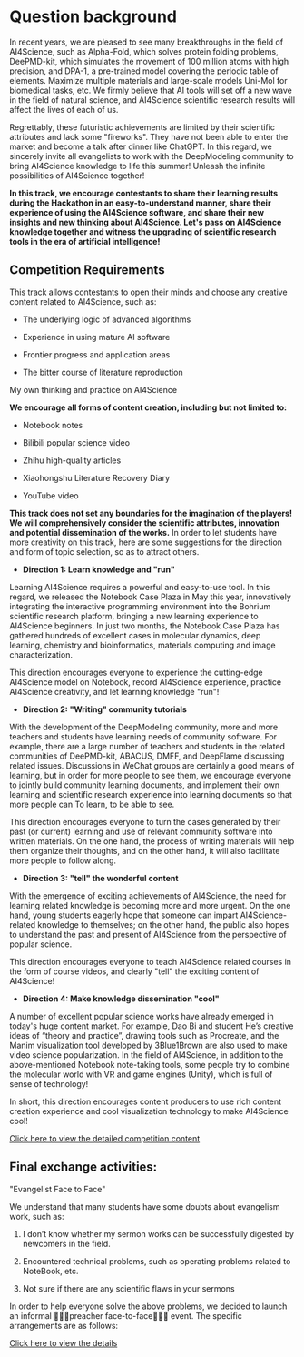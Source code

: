


# Question background

In recent years, we are pleased to see many breakthroughs in the field of AI4Science, such as Alpha-Fold, which solves protein folding problems, DeePMD-kit, which simulates the movement of 100 million atoms with high precision, and DPA-1, a pre-trained model covering the periodic table of elements. Maximize multiple materials and large-scale models Uni-Mol for biomedical tasks, etc. We firmly believe that AI tools will set off a new wave in the field of natural science, and AI4Science scientific research results will affect the lives of each of us. 

Regrettably, these futuristic achievements are limited by their scientific attributes and lack some "fireworks". They have not been able to enter the market and become a talk after dinner like ChatGPT. In this regard, we sincerely invite all evangelists to work with the DeepModeling community to bring AI4Science knowledge to life this summer! Unleash the infinite possibilities of AI4Science together!

**In this track, we encourage contestants to share their learning results during the Hackathon in an easy-to-understand manner, share their experience of using the AI4Science software, and share their new insights and new thinking about AI4Science. Let's pass on AI4Science knowledge together and witness the upgrading of scientific research tools in the era of artificial intelligence!**


## Competition Requirements

This track allows contestants to open their minds and choose any creative content related to AI4Science, such as:


- The underlying logic of advanced algorithms

- Experience in using mature AI software

- Frontier progress and application areas

- The bitter course of literature reproduction

My own thinking and practice on AI4Science


**We encourage all forms of content creation, including but not limited to:**


- Notebook notes

- Bilibili popular science video

- Zhihu high-quality articles

- Xiaohongshu Literature Recovery Diary

- YouTube video


**This track does not set any boundaries for the imagination of the players! We will comprehensively consider the scientific attributes, innovation and potential dissemination of the works.**
In order to let students have more creativity on this track, here are some suggestions for the direction and form of topic selection, so as to attract others.



- **Direction 1: Learn knowledge and "run"**

Learning AI4Science requires a powerful and easy-to-use tool. In this regard, we released the Notebook Case Plaza in May this year, innovatively integrating the interactive programming environment into the Bohrium scientific research platform, bringing a new learning experience to AI4Science beginners. In just two months, the Notebook Case Plaza has gathered hundreds of excellent cases in molecular dynamics, deep learning, chemistry and bioinformatics, materials computing and image characterization. 

This direction encourages everyone to experience the cutting-edge AI4Science model on Notebook, record AI4Science experience, practice AI4Science creativity, and let learning knowledge "run"!

- **Direction 2: "Writing" community tutorials**

With the development of the DeepModeling community, more and more teachers and students have learning needs of community software. For example, there are a large number of teachers and students in the related communities of DeePMD-kit, ABACUS, DMFF, and DeepFlame discussing related issues. Discussions in WeChat groups are certainly a good means of learning, but in order for more people to see them, we encourage everyone to jointly build community learning documents, and implement their own learning and scientific research experience into learning documents so that more people can To learn, to be able to see. 

This direction encourages everyone to turn the cases generated by their past (or current) learning and use of relevant community software into written materials. On the one hand, the process of writing materials will help them organize their thoughts, and on the other hand, it will also facilitate more people to follow along.

- **Direction 3: "tell" the wonderful content**

With the emergence of exciting achievements of AI4Science, the need for learning related knowledge is becoming more and more urgent. On the one hand, young students eagerly hope that someone can impart AI4Science-related knowledge to themselves; on the other hand, the public also hopes to understand the past and present of AI4Science from the perspective of popular science. 

This direction encourages everyone to teach AI4Science related courses in the form of course videos, and clearly "tell" the exciting content of AI4Science!

- **Direction 4: Make knowledge dissemination "cool"**

A number of excellent popular science works have already emerged in today's huge content market. For example, Dao Bi and student He’s creative ideas of “theory and practice”, drawing tools such as Procreate, and the Manim visualization tool developed by 3Blue1Brown are also used to make video science popularization. In the field of AI4Science, in addition to the above-mentioned Notebook note-taking tools, some people try to combine the molecular world with VR and game engines (Unity), which is full of sense of technology! 

In short, this direction encourages content producers to use rich content creation experience and cool visualization technology to make AI4Science cool!

[Click here to view the detailed competition content](https://dptechnology.feishu.cn/docx/Rl03dnIqqomF0Fx8FjgcVhnonRd?from=from_copylink)

## Final exchange activities:

"Evangelist Face to Face"

We understand that many students have some doubts about evangelism work, such as:

1. I don’t know whether my sermon works can be successfully digested by newcomers in the field.

2. Encountered technical problems, such as operating problems related to NoteBook, etc.

3. Not sure if there are any scientific flaws in your sermons

In order to help everyone solve the above problems, we decided to launch an informal 👨🏻‍🏫preacher face-to-face👩🏻‍🏫 event. The specific arrangements are as follows:

[Click here to view the details](https://ucoyxk075n.feishu.cn/docx/VA7QdoF2zorT5kxUbWAcs7jrn9g)
